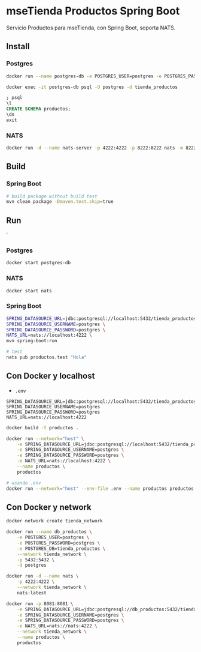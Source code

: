 # mseTienda Productos Spring Boot

Servicio Productos para mseTienda, con Spring Boot, soporta NATS.

## Install

### Postgres

```sh
docker run --name postgres-db -e POSTGRES_USER=postgres -e POSTGRES_PASSWORD=postgres -e POSTGRES_DB=tienda_productos -p 5432:5432 -d postgres

docker exec -it postgres-db psql -U postgres -d tienda_productos
```

```sql
; psql
\l
CREATE SCHEMA productos;
\dn
exit
```

### NATS

```sh
docker run -d --name nats-server -p 4222:4222 -p 8222:8222 nats -m 8222
```


## Build

### Spring Boot

```sh
# build package without build test
mvn clean package -Dmaven.test.skip=true
```


## Run
`
### Postgres

```sh
docker start postgres-db
```

### NATS

```sh
docker start nats
```

### Spring Boot

```sh
SPRING_DATASOURCE_URL=jdbc:postgresql://localhost:5432/tienda_productos \
SPRING_DATASOURCE_USERNAME=postgres \
SPRING_DATASOURCE_PASSWORD=postgres \
NATS_URL=nats://localhost:4222 \
mvn spring-boot:run

# test
nats pub productos.test "Hola"
```


## Con Docker y localhost

- `.env`
```
SPRING_DATASOURCE_URL=jdbc:postgresql://localhost:5432/tienda_productos
SPRING_DATASOURCE_USERNAME=postgres
SPRING_DATASOURCE_PASSWORD=postgres
NATS_URL=nats://localhost:4222
```

```sh
docker build -t productos .

docker run --network="host" \
    -e SPRING_DATASOURCE_URL=jdbc:postgresql://localhost:5432/tienda_productos \
    -e SPRING_DATASOURCE_USERNAME=postgres \
    -e SPRING_DATASOURCE_PASSWORD=postgres \
    -e NATS_URL=nats://localhost:4222 \
    --name productos \
    productos

# usando .env
docker run --network="host" --env-file .env --name productos productos

```

## Con Docker y network

```sh
docker network create tienda_network

docker run --name db_productos \
    -e POSTGRES_USER=postgres \
    -e POSTGRES_PASSWORD=postgres \
    -e POSTGRES_DB=tienda_productos \
    --network tienda_network \
    -p 5432:5432 \
    -d postgres

docker run -d --name nats \
    -p 4222:4222 \
    --network tienda_network \
    nats:latest

docker run -p 8081:8081 \
    -e SPRING_DATASOURCE_URL=jdbc:postgresql://db_productos:5432/tienda_productos \
    -e SPRING_DATASOURCE_USERNAME=postgres \
    -e SPRING_DATASOURCE_PASSWORD=postgres \
    -e NATS_URL=nats://nats:4222 \
    --network tienda_network \
    --name productos \
    productos
```

